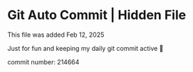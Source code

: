 # Git Auto Commit | Hidden File

This file was added Feb 12, 2025

Just for fun and keeping my daily git commit active 🤪

commit number: 214664
